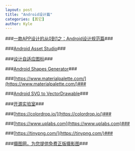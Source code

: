 ```yaml
---
layout: post
title: "Android设计篇"
categories: [其它]
author: Kyle
---
```


###[一款APP设计的从0到1之：Android设计规范篇](http://www.apkbus.com/thread-591729-1-1.html)###

###[Android Asset Studio](http://romannurik.github.io/AndroidAssetStudio/)###

###[设计自适应图标](https://sspai.com/post/40223)###

###[Android Shapes Generator](http://shapes.softartstudio.com/)###

###[https://www.materialpalette.com/](https://www.materialpalette.com/)###

###[Android SVG to VectorDrawable](http://ioll.ml/utils/svg2android/index.html)###

###[开源实验室](https://kymjs.com/)###

###[https://colordrop.io/](https://colordrop.io/)###

###[https://www.uplabs.com](https://www.uplabs.com)###

###[https://tinypng.com/](https://tinypng.com/)###

###[摄图网，为您提供免费正版摄影图](http://699pic.com/)###
